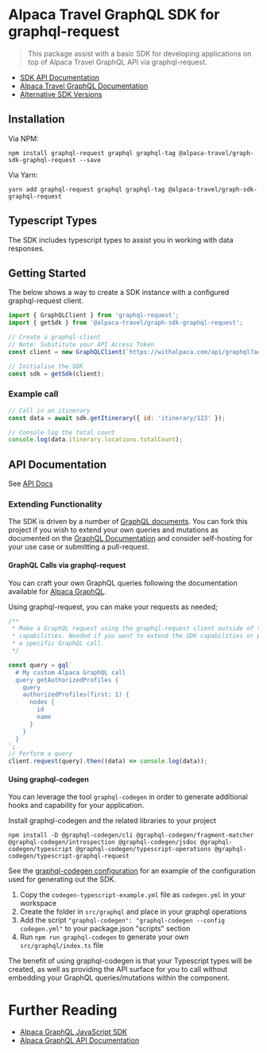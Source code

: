 # Alpaca Travel GraphQL SDK for graphql-request

> This package assist with a basic SDK for developing applications on top of
> Alpaca Travel GraphQL API via graphql-request.

- [SDK API Documentation](https://alpacatravel.github.io/graph-sdk/packages/graphql-request/docs)
- [Alpaca Travel GraphQL Documentation](https://github.com/AlpacaTravel/graphql-docs)
- [Alternative SDK Versions](/README.md)

## Installation

Via NPM:

```
npm install graphql-request graphql graphql-tag @alpaca-travel/graph-sdk-graphql-request --save
```

Via Yarn:

```
yarn add graphql-request graphql graphql-tag @alpaca-travel/graph-sdk-graphql-request
```

## Typescript Types

The SDK includes typescript types to assist you in working with data responses.

## Getting Started

The below shows a way to create a SDK instance with a configured graphql-request
client.

```javascript
import { GraphQLClient } from 'graphql-request';
import { getSdk } from '@alpaca-travel/graph-sdk-graphql-request';

// Create a graphql-client
// Note: Substitute your API Access Token
const client = new GraphQLClient(`https://withalpaca.com/api/graphql?accessToken=xxx`);

// Initialise the SDK
const sdk = getSdk(client);
```

### Example call

```javascript
// Call in an itinerary
const data = await sdk.getItinerary({ id: 'itinerary/123' });

// Console log the total count
console.log(data.itinerary.locations.totalCount);
```

## API Documentation

See [API Docs](https://alpacatravel.github.io/graph-sdk/packages/graphql-request/docs)

### Extending Functionality

The SDK is driven by a number of [GraphQL documents](/graphql). You can
fork this project if you wish to extend your own queries and mutations as
documented on the [GraphQL Documentation](https://github.com/AlpacaTravel/graphql-docs)
and consider self-hosting for your use case or submitting a pull-request.

#### GraphQL Calls via graphql-request

You can craft your own GraphQL queries following the documentation available
for [Alpaca GraphQL](https://github.com/AlpacaTravel/graphql-docs).

Using graphql-request, you can make your requests as needed;

```javascript
/**
 * Make a GraphQL request using the graphql-request client outside of the SDK
 * capabilities. Needed if you want to extend the SDK capabilities or perform
 * a specific GraphQL call.
 */

const query = gql`
  # My custom Alpaca GraphQL call
  query getAuthorizedProfiles {
    query
    authorizedProfiles(first: 1) {
      nodes {
        id
        name
      }
    }
  }
`;
// Perform a query
client.request(query).then((data) => console.log(data));
```

#### Using graphql-codegen

You can leverage the tool `graphql-codegen` in order to generate additional
hooks and capability for your application.

Install graphql-codegen and the related libraries to your project

```shell
npm install -D @graphql-codegen/cli @graphql-codegen/fragment-matcher @graphql-codegen/introspection @graphql-codegen/jsdoc @graphql-codegen/typescript @graphql-codegen/typescript-operations @graphql-codegen/typescript-graphql-request
```

See the [graphql-codegen configuration](./codegen-typescript-example.yml) for an example of
the configuration used for generating out the SDK.

1. Copy the `codegen-typescript-example.yml` file as `codegen.yml` in your workspace
2. Create the folder in `src/graphql` and place in your graphql operations
3. Add the script `"graphql-codegen": "graphql-codegen --config codegen.yml"` to your package.json "scripts" section
4. Run `npm run graphql-codegen` to generate your own `src/graphql/index.ts` file

The benefit of using graphql-codegen is that your Typescript types will be
created, as well as providing the API surface for you to call without embedding
your GraphQL queries/mutations within the component.

# Further Reading

- [Alpaca GraphQL JavaScript SDK](/README.md)
- [Alpaca GraphQL API Documentation](https://github.com/AlpacaTravel/graphql-docs)
